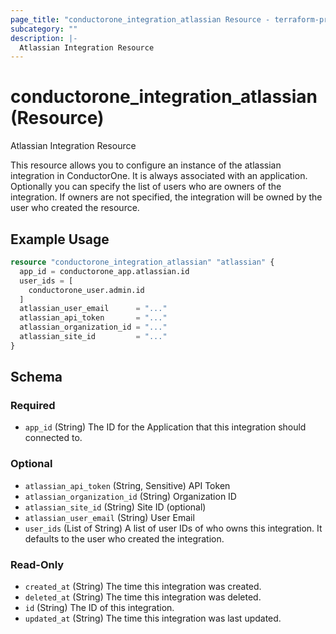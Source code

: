 ```yaml
---
page_title: "conductorone_integration_atlassian Resource - terraform-provider-conductorone"
subcategory: ""
description: |-
  Atlassian Integration Resource
---
```


# conductorone_integration_atlassian (Resource)

Atlassian Integration Resource

This resource allows you to configure an instance of the atlassian integration in ConductorOne.
It is always associated with an application. Optionally you can specify the list of users who are owners of the integration.
If owners are not specified, the integration will be owned by the user who created the resource.

## Example Usage

```terraform
resource "conductorone_integration_atlassian" "atlassian" {
  app_id = conductorone_app.atlassian.id
  user_ids = [
    conductorone_user.admin.id
  ]
  atlassian_user_email      = "..."
  atlassian_api_token       = "..."
  atlassian_organization_id = "..."
  atlassian_site_id         = "..."
}
```

<!-- schema generated by tfplugindocs -->
## Schema

### Required

- `app_id` (String) The ID for the Application that this integration should connected to.

### Optional

- `atlassian_api_token` (String, Sensitive) API Token
- `atlassian_organization_id` (String) Organization ID
- `atlassian_site_id` (String) Site ID (optional)
- `atlassian_user_email` (String) User Email
- `user_ids` (List of String) A list of user IDs of who owns this integration. It defaults to the user who created the integration.

### Read-Only

- `created_at` (String) The time this integration was created.
- `deleted_at` (String) The time this integration was deleted.
- `id` (String) The ID of this integration.
- `updated_at` (String) The time this integration was last updated.
